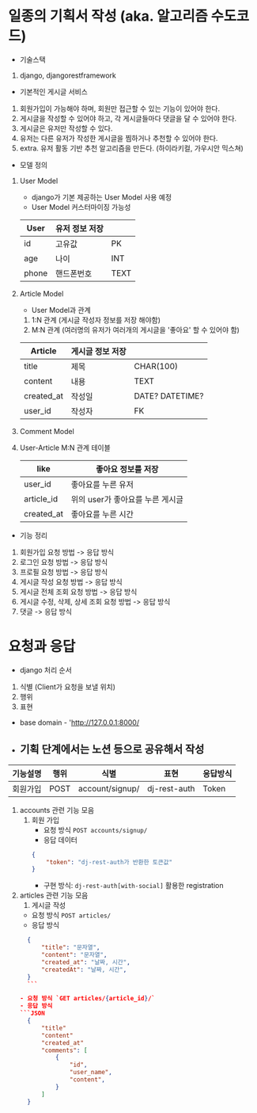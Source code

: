 # 일종의 기획서 작성 (aka. 알고리즘 수도코드)

- 기술스택
1. django, djangorestframework


- 기본적인 게시글 서비스
1. 회원가입이 가능해야 하며, 회원만 접근할 수 있는 기능이 있어야 한다.
2. 게시글을 작성할 수 있어야 하고, 각 게시글들마다 댓글을 달 수 있어야 한다.
3. 게시글은 유저만 작성할 수 있다.
4. 유저는 다른 유저가 작성한 게시글을 찜하거나 추천할 수 있어야 한다.
5. extra. 유저 활동 기반 추천 알고리즘을 만든다. (하이라키컬, 가우시안 믹스쳐)  

- 모델 정의
1. User Model
    - django가 기본 제공하는 User Model 사용 예정
    - User Model 커스터마이징 가능성

    |User|유저 정보 저장||
    |---|---|---|
    |id|고유값|PK|
    |age|나이|INT|
    |phone|핸드폰번호|TEXT|

2. Article Model
    - User Model과 관계
    1. 1:N 관계 (게시글 작성자 정보를 저장 해야함)
    2. M:N 관계 (여러명의 유저가 여러개의 게시글을 '좋아요' 할 수 있어야 함)

    |Article|게시글 정보 저장||
    |---|---|---|
    |title|제목|CHAR(100)|
    |content|내용|TEXT|
    |created_at|작성일|DATE? DATETIME?|
    |user_id|작성자|FK|

3. Comment Model
4. User-Article M:N 관계 테이블

    |like|좋아요 정보를 저장|
    |---|---|
    |user_id|좋아요를 누른 유저|FK|
    |article_id|위의 user가 좋아요를 누른 게시글|FK|
    |created_at|좋아요를 누른 시간|DATETIME|


- 기능 정리
1. 회원가입 요청 방법 -> 응답 방식
2. 로그인 요청 방법 -> 응답 방식
3. 프로필 요청 방법 -> 응답 방식
4. 게시글 작성 요청 방법 -> 응답 방식
5. 게시글 전체 조회 요청 방법 -> 응답 방식
6. 게시글 수정, 삭제, 상세 조회 요청 방법 -> 응답 방식
7. 댓글 -> 응답 방식

# 요청과 응답
- django 처리 순서
1. 식별 (Client가 요청을 보낼 위치)
2. 행위
3. 표현

- base domain - 'http://127.0.0.1:8000/
- 기획 단계에서는 노션 등으로 공유해서 작성
    - 

|기능설명|행위|식별|표현|응답방식|
|---|---|---|---|---|
|회원가입|POST|account/signup/|dj-rest-auth|Token|

1. accounts 관련 기능 모음
    1. 회원 가입
        - 요청 방식 `POST accounts/signup/`
        - 응답 데이터
        ```JSON
        {
            "token": "dj-rest-auth가 반환한 토큰값"
        }
        ```
        - 구현 방식: `dj-rest-auth[with-social]` 활용한 registration
2. articles 관련 기능 모음
    1. 게시글 작성
      - 요청 방식 `POST articles/`
      - 응답 방식
      ```JSON
        {
            "title": "문자열",
            "content": "문자열",
            "created_at": "날짜, 시간",
            "createdAt": "날짜, 시간",
        }
        ```
    
    - 요청 방식 `GET articles/{article_id}/`
    - 응답 방식
    ```JSON
        {
            "title"
            "content"
            "created_at"
            "comments": [
                {
                    "id",
                    "user_name",
                    "content",
                }
            ]
        }
    ```
